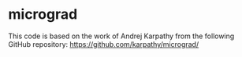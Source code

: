 # micrograd

This code is based on the work of Andrej Karpathy from the following GitHub repository:
https://github.com/karpathy/micrograd/